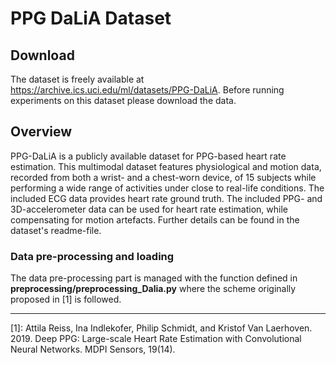 # PPG DaLiA Dataset
## Download 
The dataset is freely available at https://archive.ics.uci.edu/ml/datasets/PPG-DaLiA. 
Before running experiments on this dataset please download the data.

## Overview
PPG-DaLiA is a publicly available dataset for PPG-based heart rate estimation. This multimodal dataset features physiological and motion data, recorded from both a wrist- and a chest-worn device, of 15 subjects while performing a wide range of activities under close to real-life conditions. The included ECG data provides heart rate ground truth. The included PPG- and 3D-accelerometer data can be used for heart rate estimation, while compensating for motion artefacts. Further details can be found in the dataset's readme-file.

### Data pre-processing and loading
The data pre-processing part is managed with the function defined in **preprocessing/preprocessing_Dalia.py** where the scheme originally proposed in [1] is followed.

---
[1]: Attila Reiss, Ina Indlekofer, Philip Schmidt, and Kristof Van Laerhoven. 2019. Deep PPG: Large-scale Heart Rate Estimation with Convolutional Neural Networks. MDPI Sensors, 19(14).